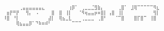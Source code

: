 ⠀⠀⠀⠀⠀⢀⣤⣤⣤⣤⣤⣤⣄⠀⠀⠀
⠀⠀⠀⠀⢰⡿⠁⠀⢀⣀⣀⣈⣻⣷⡄⠀
⠀⠀⠀⢀⣿⠁⠀⣸⢿⠉⠉⠉⠉⠉⠻⣆
⠀⣶⡟⠛⡟⠀⠀⢻⡄⠀⠠⠀⠀⠀⠀⣿
⠀⣿⠀⢸⡇⠀⠀⠈⠻⢶⣤⣤⡶⠶⣿⡇
⢠⣿⠀⢸⡇⠀⠀⠀⠀⠀⠀⠀⠀⠀⢻⡇
⠸⣿⠀⠘⡇⠀⠀⠀⠀⠀⠀⠀⠀⠀⣼⡇
⠀⢿⣦⣀⣇⠀⠀⠀⢀⣀⣀⣀⠀⢀⣿⠃
⠀⠀⠈⠉⣿⠀⠀⠀⣿⡏⣿⠉⠀⢸⣿⠀
⠀⠀⠀⠀⢿⣦⣤⣤⡿⠁⠙⠷⠶⠾⠃⠀
⠀⠀⠀⠀⠀⠉⠉⠉⠀⠀⠀⠀⠀⠀⠀
